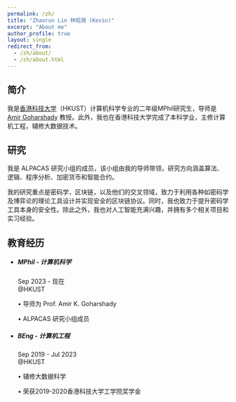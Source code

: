 ```yaml
---
permalink: /zh/
title: "Zhaorun Lin 林昭潤 (Kevin)"
excerpt: "About me"
author_profile: true
layout: single
redirect_from: 
  - /zh/about/
  - /zh/about.html
---
```


## 简介
我是[香港科技大学](https://hkust.edu.hk)（HKUST）计算机科学专业的二年级MPhil研究生，导师是 [Amir Goharshady](https://amir.goharshady.com) 教授。此外，我也在香港科技大学完成了本科学业，主修计算机工程，辅修大数据技术。

## 研究
我是 ALPACAS 研究小组的成员，该小组由我的导师带领，研究方向涵盖算法、逻辑、程序分析、加密货币和智能合约。

我的研究重点是密码学，区块链，以及他们的交叉领域，致力于利用各种如密码学及博弈论的理论工具设计并实现安全的区块链协议。同时，我也致力于提升密码学工具本身的安全性。除此之外，我也对人工智能充满兴趣，并拥有多个相关项目和实习经验。

<link rel="stylesheet" type="text/css" href="/assets/css/mystyle.css">
<link rel="stylesheet" href="https://cdnjs.cloudflare.com/ajax/libs/font-awesome/4.7.0/css/font-awesome.min.css">

<section class="section gray-bg" id="resume">
  <div class="container">
    <div>
      <div class="section-title">
        <h2>教育经历</h2>
      </div>
    </div>
    <div>
      <div class="resume-box">
        <ul>
          <li>
            <div class="icon">
              <!-- <i class="fas fa-user-graduate"></i> -->
              <i class="fas fa-dot-circle"></i>
            </div>
            <h5>MPhil - 计算机科学</h5>
            <span class="time">Sep 2023 - 现在</span>
            <div class="place">@HKUST</div>
            <p>&#x2022; 导师为 Prof. Amir K. Goharshady</p>
            <p>&#x2022; ALPACAS 研究小组成员</p>
          </li>
          <li>
            <div class="icon">
              <!-- <i class="fas fa-user-graduate"></i> -->
              <i class="fas fa-dot-circle"></i>
            </div>
            <h5>BEng - 计算机工程</h5>
            <span class="time">Sep 2019 - Jul 2023</span>
            <div class="place">@HKUST</div>
            <p>&#x2022; 辅修大数据科学</p>
            <p>&#x2022; 荣获2019-2020香港科技大学工学院奖学金</p>
          </li>
        </ul>
      </div>
    </div>
  </div>
</section>

<!-- Fellowships -->
<!-- <section class="section gray-bg" id="resume">
  <div class="container">
    <div>
      <div class="section-title">
        <h2>奖学金</h2>
      </div>
    </div>
    <div>
      <div class="resume-box">
        <ul>
          <li>
            <div class="icon">
              <i class="fas fa-dot-circle"></i>
            </div>
            <h5>研究生奖学金</h5>
            <span class="time">Sep 2023 - 现在</span>
            <div class="place">@HKUST</div>
            <p>HK$18390/月</p>
          </li>
        </ul>
      </div>
    </div>
  </div>
</section> -->

<!-- Extracurricular activities -->
<!-- <section class="section gray-bg" id="resume">
  <div class="container">
    <div>
      <div class="section-title">
        <h2>课外活动</h2>
      </div>
    </div>
    <div>
      <div class="resume-box">
        <ul>
          <li>
            <div class="icon">
              <i class="fas fa-dot-circle"></i>
            </div>
            <h5>附属委员会成员</h5>
            <span class="time">Sep 2019 - Feb 2020</span>
            <div class="place">@中华创新与创业联盟（HKUST 分部）</div>
            <p>&#x2022; 中华创新与创业联盟是一个致力于培养各学科学生成为可持续未来的领导者与创业者的组织。该组织欢迎来自各地的学生加入，并在美国和澳大利亚设有四个分会。</p>
            <p>&#x2022; 举办活动与工作坊，邀请来自各领域的专业人士分享他们在创业与初创公司的经验。</p>
          </li>
        </ul>
      </div>
    </div>
  </div>
</section> -->

